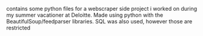 contains some python files for a webscraper side project i worked on during my summer vacationer at Deloitte. Made using python with the BeautifulSoup/feedparser libraries. SQL was also used, however those are restricted
